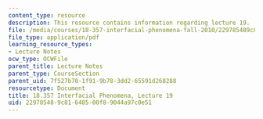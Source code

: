 ```yaml
---
content_type: resource
description: This resource contains information regarding lecture 19.
file: /media/courses/18-357-interfacial-phenomena-fall-2010/229785489c81648500f89044a97c0e51_MIT18_357F10_Lecture19.pdf
file_type: application/pdf
learning_resource_types:
- Lecture Notes
ocw_type: OCWFile
parent_title: Lecture Notes
parent_type: CourseSection
parent_uid: 7f527b70-1f91-9b78-3dd2-65591d268288
resourcetype: Document
title: 18.357 Interfacial Phenomena, Lecture 19
uid: 22978548-9c81-6485-00f8-9044a97c0e51
---
```

